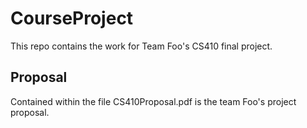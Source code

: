 # CourseProject

This repo contains the work for Team Foo's CS410 final project.

## Proposal

Contained within the file CS410Proposal.pdf is the team Foo's project proposal.
